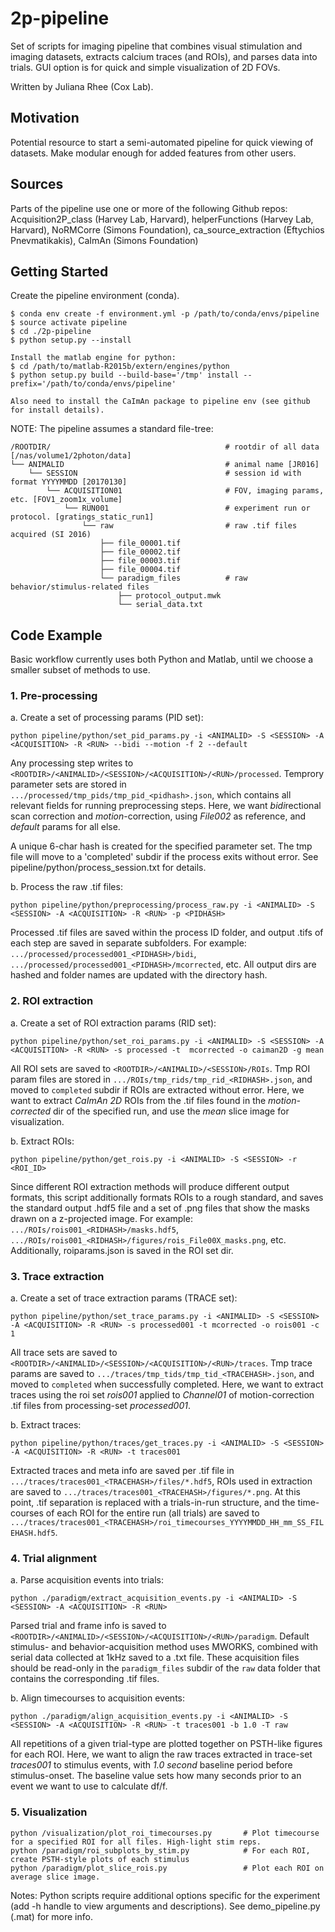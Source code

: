 # 2p-pipeline
Set of scripts for imaging pipeline that combines visual stimulation and imaging datasets, extracts calcium traces (and ROIs), and parses data into trials. GUI option is for quick and simple visualization of 2D FOVs. 

Written by Juliana Rhee (Cox Lab).

## Motivation

Potential resource to start a semi-automated pipeline for quick viewing of datasets. Make modular enough for added features from other users.

## Sources
Parts of the pipeline use one or more of the following Github repos: 
Acquisition2P_class (Harvey Lab, Harvard), helperFunctions (Harvey Lab, Harvard), NoRMCorre (Simons Foundation), ca_source_extraction (Eftychios Pnevmatikakis), CaImAn (Simons Foundation) 

## Getting Started
Create the pipeline environment (conda).
```
$ conda env create -f environment.yml -p /path/to/conda/envs/pipeline
$ source activate pipeline
$ cd ./2p-pipeline
$ python setup.py --install

Install the matlab engine for python:
$ cd /path/to/matlab-R2015b/extern/engines/python
$ python setup.py build --build-base='/tmp' install --prefix='/path/to/conda/envs/pipeline'

Also need to install the CaImAn package to pipeline env (see github for install details).
```
NOTE:  The pipeline assumes a standard file-tree:
```
/ROOTDIR/                                       # rootdir of all data [/nas/volume1/2photon/data]
└── ANIMALID                                    # animal name [JR016]
    └── SESSION                                 # session id with format YYYYMMDD [20170130]
        └── ACQUISITION01                       # FOV, imaging params, etc. [FOV1_zoom1x_volume] 
            └── RUN001                          # experiment run or protocol. [gratings_static_run1] 
                └── raw                         # raw .tif files acquired (SI 2016)
                    ├── file_00001.tif
                    ├── file_00002.tif
                    ├── file_00003.tif
                    ├── file_00004.tif
                    └── paradigm_files          # raw behavior/stimulus-related files
                        ├── protocol_output.mwk
                        └── serial_data.txt
```

## Code Example
Basic workflow currently uses both Python and Matlab, until we choose a smaller subset of methods to use.

### 1. Pre-processing
a. Create a set of processing params (PID set): 
```
python pipeline/python/set_pid_params.py -i <ANIMALID> -S <SESSION> -A <ACQUISITION> -R <RUN> --bidi --motion -f 2 --default
```
Any processing step writes to `<ROOTDIR>/<ANIMALID>/<SESSION>/<ACQUISITION>/<RUN>/processed`.  Temprory parameter sets are stored in `.../processed/tmp_pids/tmp_pid_<pidhash>.json`, which contains all relevant fields for running preprocessing steps. Here, we want *bidi*rectional scan correction and *motion*-correction, using *File002* as reference, and *default* params for all else.

A unique 6-char hash is created for the specified parameter set. The tmp file will move to a 'completed' subdir if the process exits without error.  See pipeline/python/process_session.txt for details.

b.  Process the raw .tif files:
```
python pipeline/python/preprocessing/process_raw.py -i <ANIMALID> -S <SESSION> -A <ACQUISITION> -R <RUN> -p <PIDHASH>
```
Processed .tif files are saved within the process ID folder, and output .tifs of each step are saved in separate subfolders. For example: `.../processed/processed001_<PIDHASH>/bidi`, `.../processed/processed001_<PIDHASH>/mcorrected`, etc. All output dirs are hashed and folder names are updated with the directory hash.

### 2. ROI extraction
a.  Create a set of ROI extraction params (RID set):
```
python pipeline/python/set_roi_params.py -i <ANIMALID> -S <SESSION> -A <ACQUISITION> -R <RUN> -s processed -t  mcorrected -o caiman2D -g mean 
```
All ROI sets are saved to `<ROOTDIR>/<ANIMALID>/<SESSION>/ROIs`.  Tmp ROI param files are stored in `.../ROIs/tmp_rids/tmp_rid_<RIDHASH>.json`, and moved to `completed` subdir if ROIs are extracted without error. Here, we want to extract *CaImAn 2D* ROIs from the .tif files found in the *motion-corrected* dir of the specified run, and use the *mean* slice image for visualization.

b.  Extract ROIs:
```
python pipeline/python/get_rois.py -i <ANIMALID> -S <SESSION> -r <ROI_ID> 
```
Since different ROI extraction methods will produce different output formats, this script additionally formats ROIs to a rough standard, and saves the standard output .hdf5 file and a set of .png files that show the masks drawn on a z-projected image. For example: `.../ROIs/rois001_<RIDHASH>/masks.hdf5`, `.../ROIs/rois001_<RIDHASH>/figures/rois_File00X_masks.png`, etc. Additionally, roiparams.json is saved in the ROI set dir.

### 3. Trace extraction
a.  Create a set of trace extraction params (TRACE set):
```
python pipeline/python/set_trace_params.py -i <ANIMALID> -S <SESSION> -A <ACQUISITION> -R <RUN> -s processed001 -t mcorrected -o rois001 -c 1
```
All trace sets are saved to `<ROOTDIR>/<ANIMALID>/<SESSION>/<ACQUISITION>/<RUN>/traces`. Tmp trace params are saved to `.../traces/tmp_tids/tmp_tid_<TRACEHASH>.json`, and moved to `completed` when successfully completed. Here, we want to extract traces using the roi set *rois001* applied to *Channel01* of motion-correction .tif files from processing-set *processed001*.

b.  Extract traces:
```
python pipeline/python/traces/get_traces.py -i <ANIMALID> -S <SESSION> -A <ACQUISITION> -R <RUN> -t traces001
```
Extracted traces and meta info are saved per .tif file in `.../traces/traces001_<TRACEHASH>/files/*.hdf5`, ROIs used in extraction are saved to `.../traces/traces001_<TRACEHASH>/figures/*.png`. At this point, .tif separation is replaced with a trials-in-run structure, and the time-courses of each ROI for the entire run (all trials) are saved to `.../traces/traces001_<TRACEHASH>/roi_timecourses_YYYYMMDD_HH_mm_SS_FILEHASH.hdf5`.

### 4. Trial alignment
a.  Parse acquisition events into trials:
```
python ./paradigm/extract_acquisition_events.py -i <ANIMALID> -S <SESSION> -A <ACQUISITION> -R <RUN>
```
Parsed trial and frame info is saved to `<ROOTDIR>/<ANIMALID>/<SESSION>/<ACQUISITION>/<RUN>/paradigm`.  Default stimulus- and behavior-acquisition method uses MWORKS, combined with serial data collected at 1kHz saved to a .txt file. These acquisition files should be read-only in the `paradigm_files` subdir of the `raw` data folder that contains the corresponding .tif files.

b.  Align timecourses to acquisition events:
```
python ./paradigm/align_acquisition_events.py -i <ANIMALID> -S <SESSION> -A <ACQUISITION> -R <RUN> -t traces001 -b 1.0 -T raw 
```
All repetitions of a given trial-type are plotted together on PSTH-like figures for each ROI. Here, we want to align the raw traces extracted in trace-set *traces001* to stimulus events, with *1.0 second* baseline period before stimulus-onset. The baseline value sets how many seconds prior to an event we want to use to calculate df/f.

### 5. Visualization
```
python /visualization/plot_roi_timecourses.py       # Plot timecourse for a specified ROI for all files. High-light stim reps.
python /paradigm/roi_subplots_by_stim.py            # For each ROI, create PSTH-style plots of each stimulus 
python /paradigm/plot_slice_rois.py                 # Plot each ROI on average slice image.
```

Notes: Python scripts require additional options specific for the experiment (add -h handle to view arguments and descriptions). See demo_pipeline.py (.mat) for more info. 


